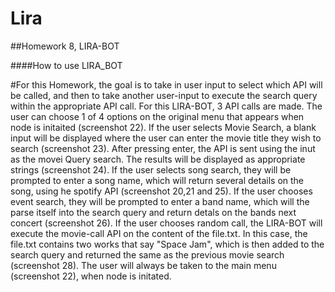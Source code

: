 # Lira
##Homework 8, LIRA-BOT

####How to use LIRA_BOT

#For this Homework, the goal is to take in user input to select which API will be called, and then to take another user-input to execute the search query within the appropriate API call. For this LIRA-BOT, 3 API calls are made. The user can choose 1 of 4 options on the original menu that appears when node is initaited (screenshot 22). If the user selects Movie Search, a blank input will be displayed where the user can enter the movie title they wish to search (screenshot 23). After pressing enter, the API is sent using the inut as the movei Query search. The results will be displayed as appropriate strings (screenshot 24). If the user selects song search, they will be prompted to enter a song name, which will return several details on the song, using he spotify API (screenshot 20,21 and 25). If the user chooses event search, they will be prompted to enter a band name, which will the parse itself into the search query and return detals on the bands next concert (screenshot 26). If the user chooses random call, the LIRA-BOT will execute the movie-call API on the content of the file.txt. In this case, the file.txt contains two works that say "Space Jam", which is then added to the search query and returned the same as the previous movie search (screenshot 28). The user will always be taken to the main menu (screenshot 22), when node is initated.
